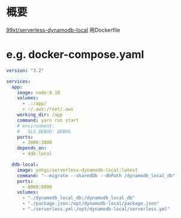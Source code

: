 
# 概要
[99xt/serverless-dynamodb-local](https://github.com/99xt/serverless-dynamodb-local) 用Dockerfile

# e.g. docker-compose.yaml

```yaml
version: "3.2"

services:
  app:
    image: node:8.10
    volumes:
      - .:/app/
      - ~/.aws:/root/.aws
    working_dir: /app
    command: yarn run start
    # environment:
    #   SLS_DEBUG: DEBUG
    ports:
      - 3000:3000
    depends_on:
      - ddb-local

  ddb-local:
    image: yohgi/serverless-dynamodb-local:latest
    command: "--migrate --sharedDb --dbPath /dynamodb_local_db"
    ports:
      - 8000:8000
    volumes:
      - "./dynamodb_local_db:/dynamodb_local_db"
      - "./package.json:/opt/dynamodb-local/package.json"
      - "./serverless.yml:/opt/dynamodb-local/serverless.yml"
```
